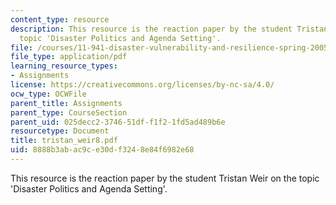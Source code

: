 ```yaml
---
content_type: resource
description: This resource is the reaction paper by the student Tristan Weir on the
  topic 'Disaster Politics and Agenda Setting'.
file: /courses/11-941-disaster-vulnerability-and-resilience-spring-2005/8888b3abac9ce30df3248e84f6982e68_tristan_weir8.pdf
file_type: application/pdf
learning_resource_types:
- Assignments
license: https://creativecommons.org/licenses/by-nc-sa/4.0/
ocw_type: OCWFile
parent_title: Assignments
parent_type: CourseSection
parent_uid: 025decc2-3746-51df-f1f2-1fd5ad489b6e
resourcetype: Document
title: tristan_weir8.pdf
uid: 8888b3ab-ac9c-e30d-f324-8e84f6982e68
---
```

This resource is the reaction paper by the student Tristan Weir on the topic 'Disaster Politics and Agenda Setting'.